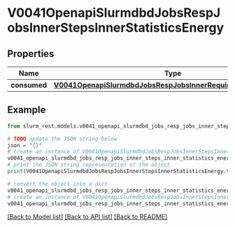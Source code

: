 # V0041OpenapiSlurmdbdJobsRespJobsInnerStepsInnerStatisticsEnergy


## Properties

Name | Type | Description | Notes
------------ | ------------- | ------------- | -------------
**consumed** | [**V0041OpenapiSlurmdbdJobsRespJobsInnerRequiredMemoryPerCpu**](V0041OpenapiSlurmdbdJobsRespJobsInnerRequiredMemoryPerCpu.md) |  | [optional] 

## Example

```python
from slurm_rest.models.v0041_openapi_slurmdbd_jobs_resp_jobs_inner_steps_inner_statistics_energy import V0041OpenapiSlurmdbdJobsRespJobsInnerStepsInnerStatisticsEnergy

# TODO update the JSON string below
json = "{}"
# create an instance of V0041OpenapiSlurmdbdJobsRespJobsInnerStepsInnerStatisticsEnergy from a JSON string
v0041_openapi_slurmdbd_jobs_resp_jobs_inner_steps_inner_statistics_energy_instance = V0041OpenapiSlurmdbdJobsRespJobsInnerStepsInnerStatisticsEnergy.from_json(json)
# print the JSON string representation of the object
print(V0041OpenapiSlurmdbdJobsRespJobsInnerStepsInnerStatisticsEnergy.to_json())

# convert the object into a dict
v0041_openapi_slurmdbd_jobs_resp_jobs_inner_steps_inner_statistics_energy_dict = v0041_openapi_slurmdbd_jobs_resp_jobs_inner_steps_inner_statistics_energy_instance.to_dict()
# create an instance of V0041OpenapiSlurmdbdJobsRespJobsInnerStepsInnerStatisticsEnergy from a dict
v0041_openapi_slurmdbd_jobs_resp_jobs_inner_steps_inner_statistics_energy_from_dict = V0041OpenapiSlurmdbdJobsRespJobsInnerStepsInnerStatisticsEnergy.from_dict(v0041_openapi_slurmdbd_jobs_resp_jobs_inner_steps_inner_statistics_energy_dict)
```
[[Back to Model list]](../README.md#documentation-for-models) [[Back to API list]](../README.md#documentation-for-api-endpoints) [[Back to README]](../README.md)


